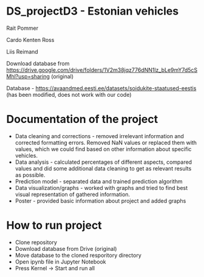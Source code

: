 # DS_projectD3 - Estonian vehicles

Rait Pommer

Cardo Kenten Ross

Liis Reimand

Download database from https://drive.google.com/drive/folders/1V2m38jqz776dNN1lz_bLe9mY7d5cSMhl?usp=sharing (original)

Database - https://avaandmed.eesti.ee/datasets/soidukite-staatused-eestis (has been modified, does not work with our code)

# Documentation of the project
* Data cleaning and corrections - removed irrelevant information and corrected formatting errors. Removed NaN values or replaced them with values, which we could find based on other information about specific vehicles.
* Data analysis - calculated percentages of different aspects, compared values and did some additional data cleaning to get as relevant results as possible.
* Prediction model - separated data and trained prediction algorithm
* Data visualization/graphs - worked with graphs and tried to find best visual representation of gathered information.
* Poster - provided basic information about project and added graphs 

# How to run project
* Clone repository 
* Download database from Drive (original)
* Move database to the cloned resporitory directory
* Open ipynb file in Jupyter Notebook
* Press Kernel -> Start and run all
